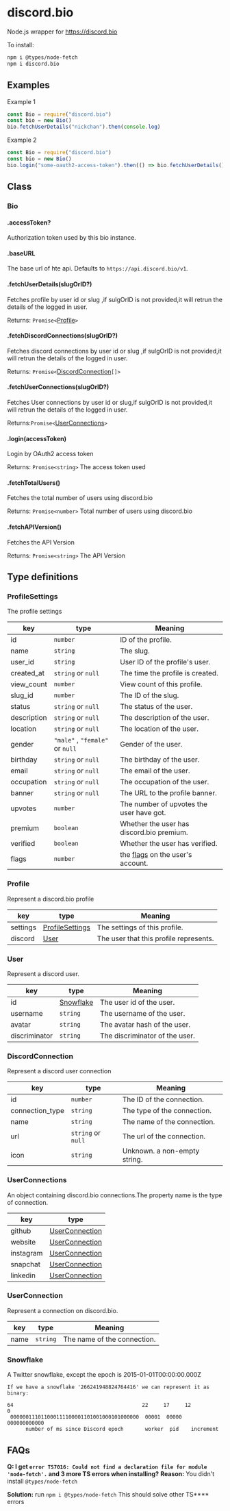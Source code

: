 # discord.bio

Node.js wrapper for https://discord.bio

To install: 

```bash
npm i @types/node-fetch
npm i discord.bio 
```
## Examples
Example 1
```js
const Bio = require("discord.bio")
const bio = new Bio()
bio.fetchUserDetails("nickchan").then(console.log)
```
Example 2
```js
const Bio = require("discord.bio")
const bio = new Bio()
bio.login("some-oauth2-access-token").then(() => bio.fetchUserDetails()).then(console.log)
```
## Class

### Bio

#### .accessToken?

Authorization token used by this bio instance.

#### .baseURL 

The base url of hte api. Defaults to `https://api.discord.bio/v1`.

#### .fetchUserDetails(slugOrID?)

Fetches profile by user id or slug ,if sulgOrID is not provided,it will retrun the details of the logged in user.

Returns: `Promise<`[Profile](###Porfile)`>`

#### .fetchDiscordConnections(slugOrID?)

Fetches discord connections by user id or slug ,if sulgOrID is not provided,it will retrun the details of the logged in user.

Returns: `Promise<`[DiscordConnection](###DiscordConnection)`[]>`

#### .fetchUserConnections(slugOrID?)

Fetches User connections by user id or slug,if sulgOrID is not provided,it will retrun the details of the logged in user.

Returns:`Promise<`[UserConnections](###UserConnections)`>` 

#### .login(accessToken)

Login by OAuth2 access token

Returns: `Promise<string>`   The access token used

#### .fetchTotalUsers()

Fetches the total number of users using discord.bio

Returns: `Promise<number>`  Total number of users using discord.bio

#### .fetchAPIVersion()

Fetches the API Version

Returns: `Promise<string>` The API Version

## Type definitions

### ProfileSettings

The profile settings

  key|type|Meaning
  ---|---|---
  id| `number` | ID of the profile. 
  name| `string` | The slug. 
  user_id| `string` | User ID of the profile's user. 
  created_at| `string` or  `null` | The time the profile is created. 
  view_count| `number`            | View count of this profile.      
  slug_id |`number`|The ID of the slug.
  status| `string` or `null` | The status of the user. 
  description| `string` or `null` | The description of the user. 
  location| `string` or  `null` | The location of the user. 
  gender| `"male"` , `"female"` or `null` | Gender of the user. 
  birthday| `string` or `null` | The birthday of the user. 
  email| `string` or `null` | The email of the user. 
  occupation| `string` or  `null` | The occupation of the user. 
 banner | `string` or `null` | The URL to the profile banner. 
 upvotes | `number` | The number of upvotes the user have got. 
 premium | `boolean` | Whether the user has discord.bio premium. 
 verified | `boolean` | Whether the user has verified. 
 flags | `number` | the [flags](https://discordapp.com/developers/docs/resources/user#user-object-user-flags) on the user's account. 

### Profile

Represent a discord.bio profile 

key|type|Meaning
---|---|---
settings|[ProfileSettings](###ProfileSettings)|The settings of this profile.
discord|[User](###User)|The user that this profile represents.

### User

Represent a discord user. 

key|type|Meaning
---|---|---
id| [Snowflake](###Snowflake) | The user id of the user. 
username| `string`| The username of the user. 
avatar| `string`| The avatar hash of the user. 
discriminator| `string`| The discriminator of the user. 

### DiscordConnection

Represent a discord user connection

key|type|Meaning
---|---|---
id| `number`| The ID of the connection. 
connection_type| `string`| The type of the connection. 
name| `string` | The name of the connection. 
url| `string` or  `null`| The url of the connection. 
icon| `string`| Unknown. a non-empty string. 
### UserConnections

An object containing discord.bio connections.The property name is the type of connection.

key|type
---|---
github| [UserConnection](###UserConnection)
website| [UserConnection](###UserConnection)
instagram|[UserConnection](###UserConnection)
snapchat| [UserConnection](###UserConnection)
linkedin| [UserConnection](###UserConnection)

### UserConnection

Represent a connection on discord.bio.

key|type|Meaning
---|---|---
name|`string`|The name of the connection.

### Snowflake

A Twitter snowflake, except the epoch is 2015-01-01T00:00:00.000Z 

```
If we have a snowflake '266241948824764416' we can represent it as binary:

64                                          22     17     12          0
 000000111011000111100001101001000101000000  00001  00000  000000000000
      number of ms since Discord epoch       worker  pid    increment
```

## FAQs

**Q: I get  `error TS7016: Could not find a declaration file for module 'node-fetch'.`  and 3 more TS errors when installing?**
**Reason:** You didn't install `@types/node-fetch`

**Solution:** run `npm i @types/node-fetch`
This should solve other TS**** errors